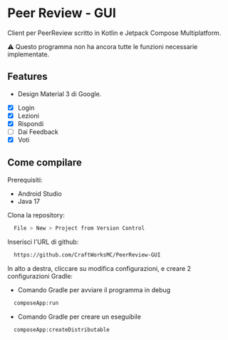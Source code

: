 # Peer Review - GUI

Client per PeerReview scritto in Kotlin e Jetpack Compose Multiplatform.

⚠️ Questo programma non ha ancora tutte le funzioni necessarie implementate.

## Features

- Design Material 3 di Google.
- [x] Login
- [x] Lezioni
- [x] Rispondi
- [ ] Dai Feedback
- [x] Voti

## Come compilare

Prerequisiti:

- Android Studio
- Java 17

Clona la repository:

```bash
  File > New > Project from Version Control
```

Inserisci l'URL di github:

```bash
  https://github.com/CraftWorksMC/PeerReview-GUI
```

In alto a destra, cliccare su modifica configurazioni, e creare 2 configurazioni Gradle:

- Comando Gradle per avviare il programma in debug

```bash
  composeApp:run
```

- Comando Gradle per creare un eseguibile

```bash
  composeApp:createDistributable
```

